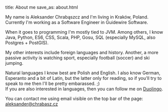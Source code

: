 title: About me
save_as: about.html

My name is Aleksander Chrabąszcz and I'm living in Kraków, Poland. Currently I'm working as a Software Engineer in Guidewire Software.

When it goes to programming I'm mostly tied to JVM. Among others, I know Java, Python, ES6, CSS, Scala, PHP, Gosu, SQL (especially MySQL, also Postgres + PostGIS).

My other interests include foreign languages and history. Another, a more passive activity is watching sport, especially football (soccer) and ski jumping.

Natural languages I know best are Polish and English. I also know German, Esperanto and a bit of Latin, but the latter only for reading, so if you'll try to speak to me then I'll be pretty embarassed. ;)  
If you are also interested in languages, then you can follow me on [Duolingo](https://www.duolingo.com/alchrabas).

You can contact me using email visible on the top bar of the page: aleksander@chrabasz.cz